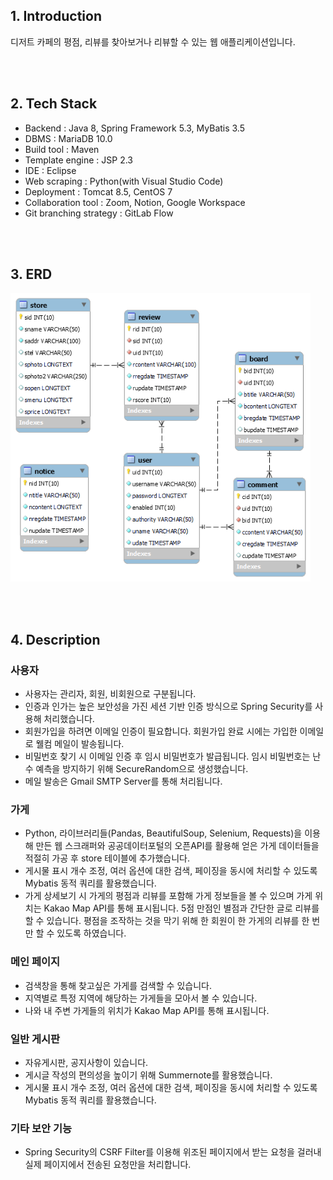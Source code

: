 ## 1. Introduction

디저트 카페의 평점, 리뷰를 찾아보거나 리뷰할 수 있는 웹 애플리케이션입니다.

<br><br>

## 2. Tech Stack

- Backend : Java 8, Spring Framework 5.3, MyBatis 3.5
- DBMS : MariaDB 10.0
- Build tool : Maven
- Template engine : JSP 2.3
- IDE : Eclipse
- Web scraping : Python(with Visual Studio Code)
- Deployment : Tomcat 8.5, CentOS 7
- Collaboration tool : Zoom, Notion, Google Workspace
- Git branching strategy : GitLab Flow

<br><br>

## 3. ERD

<img width="480" src="ERD.png">

<br><br>

## 4. Description

### 사용자

- 사용자는 관리자, 회원, 비회원으로 구분됩니다.
- 인증과 인가는 높은 보안성을 가진 세션 기반 인증 방식으로 Spring Security를 사용해 처리했습니다.
- 회원가입을 하려면 이메일 인증이 필요합니다. 회원가입 완료 시에는 가입한 이메일로 웰컴 메일이 발송됩니다.
- 비밀번호 찾기 시 이메일 인증 후 임시 비밀번호가 발급됩니다. 임시 비밀번호는 난수 예측을 방지하기 위해 SecureRandom으로 생성했습니다.
- 메일 발송은 Gmail SMTP Server를 통해 처리됩니다.

### 가게

- Python, 라이브러리들(Pandas, BeautifulSoup, Selenium, Requests)을 이용해 만든 웹 스크래퍼와 공공데이터포털의 오픈API를 활용해 얻은 가게 데이터들을 적절히 가공 후 store 테이블에 추가했습니다.
- 게시물 표시 개수 조정, 여러 옵션에 대한 검색, 페이징을 동시에 처리할 수 있도록 Mybatis 동적 쿼리를 활용했습니다.
- 가게 상세보기 시 가게의 평점과 리뷰를 포함해 가게 정보들을 볼 수 있으며 가게 위치는 Kakao Map API를 통해 표시됩니다. 5점 만점인 별점과 간단한 글로 리뷰를 할 수 있습니다. 평점을 조작하는 것을 막기 위해 한 회원이 한 가게의 리뷰를 한 번만 할 수 있도록 하였습니다.

### 메인 페이지

- 검색창을 통해 찾고싶은 가게를 검색할 수 있습니다.
- 지역별로 특정 지역에 해당하는 가게들을 모아서 볼 수 있습니다.
- 나와 내 주변 가게들의 위치가 Kakao Map API를 통해 표시됩니다.

### 일반 게시판

- 자유게시판, 공지사항이 있습니다.
- 게시글 작성의 편의성을 높이기 위해 Summernote를 활용했습니다.
- 게시물 표시 개수 조정, 여러 옵션에 대한 검색, 페이징을 동시에 처리할 수 있도록 Mybatis 동적 쿼리를 활용했습니다.

### 기타 보안 기능

- Spring Security의 CSRF Filter를 이용해 위조된 페이지에서 받는 요청을 걸러내 실제 페이지에서 전송된 요청만을 처리합니다.
